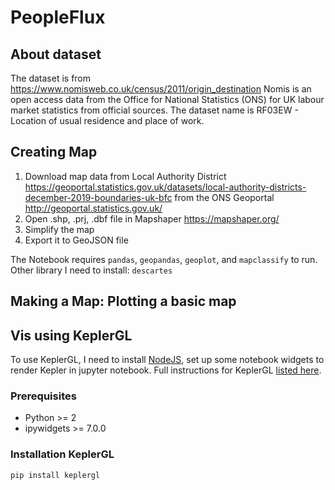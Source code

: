 # PeopleFlux

## About dataset

The dataset is from https://www.nomisweb.co.uk/census/2011/origin_destination Nomis is an open access data from the Office for National Statistics (ONS) for UK labour market statistics from official sources.
The dataset name is RF03EW - Location of usual residence and place of work. 

## Creating Map

1. Download map data from Local Authority District https://geoportal.statistics.gov.uk/datasets/local-authority-districts-december-2019-boundaries-uk-bfc 
from the ONS Geoportal http://geoportal.statistics.gov.uk/
2. Open .shp, .prj, .dbf file in Mapshaper https://mapshaper.org/
3. Simplify the map
4. Export it to GeoJSON file

The Notebook requires `pandas`, `geopandas`, `geoplot`, and `mapclassify` to run. Other library I need to install: `descartes`
 
## Making a Map: Plotting a basic map

## Vis using KeplerGL
To use KeplerGL, I need to install [NodeJS](https://nodejs.org/en/download/), set up some notebook widgets to render Kepler in jupyter notebook. Full instructions for KeplerGL [listed here](https://github.com/keplergl/kepler.gl/tree/master/bindings/kepler.gl-jupyter).

### Prerequisites

 - Python >= 2 
 - ipywidgets >= 7.0.0

### Installation KeplerGL
    pip install keplergl


  

 

<!--stackedit_data:
eyJoaXN0b3J5IjpbMjEwNzU1Nzg2OCwxMzMxNTIwODc1LDE0MD
Q0NjAyMjcsMTkwMjUzMzQyNywtMjA2MDc5MzM2MiwtMTEwMTkz
MDYzLDEwMjU3MjMwNjcsLTIxMTIzNTM0NjgsMTI1Nzk1MDI3Mi
wzMTEwOTk0NTIsMTQ1MjA4MDgzMywxNDUzNDk1NjAsLTE2ODE1
ODQ2MDksLTE0OTU5OTAwNjUsLTk1MTQ1NDMzMF19
-->